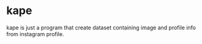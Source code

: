 # kape

kape is just a program that create dataset containing image and profile info from instagram profile.
